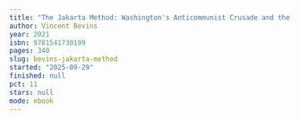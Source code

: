 ```yaml
---
title: "The Jakarta Method: Washington's Anticommunist Crusade and the Mass Murder Program that Shaped Our World"
author: Vincent Bevins
year: 2021
isbn: 9781541730199
pages: 340
slug: bevins-jakarta-method
started: "2025-09-29"
finished: null
pct: 11
stars: null
mode: ebook
---
```


